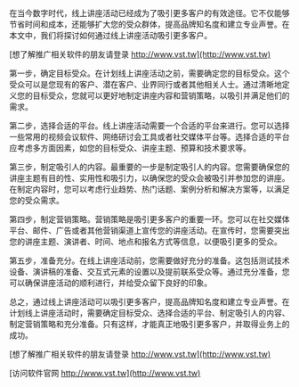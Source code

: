 在当今数字时代，线上讲座活动已经成为了吸引更多客户的有效途径。它不仅能够节省时间和成本，还能够扩大您的受众群体，提高品牌知名度和建立专业声誉。在本文中，我们将探讨如何通过线上讲座活动吸引更多客户。

[想了解推广相关软件的朋友请登录 http://www.vst.tw](http://www.vst.tw)

第一步，确定目标受众。在计划线上讲座活动之前，需要确定您的目标受众。这个受众可以是您现有的客户、潜在客户、业界同行或者其他相关人士。通过清晰地定义您的目标受众，您就可以更好地制定讲座内容和营销策略，以吸引并满足他们的需求。

第二步，选择合适的平台。线上讲座活动需要一个合适的平台来进行。您可以选择一些常用的视频会议软件、网络研讨会工具或者社交媒体平台等。选择合适的平台应考虑多方面因素，如您的目标受众、讲座主题、预算和技术要求等。

第三步，制定吸引人的内容。最重要的一步是制定吸引人的内容。您需要确保您的讲座主题有目的性、实用性和吸引力，以确保您的受众会被吸引并参加您的讲座。在制定内容时，您可以考虑行业趋势、热门话题、案例分析和解决方案等，以满足您的受众需求。

第四步，制定营销策略。营销策略是吸引更多客户的重要一环。您可以在社交媒体平台、邮件、广告或者其他营销渠道上宣传您的讲座活动。在宣传时，您需要突出您的讲座主题、演讲者、时间、地点和报名方式等信息，以便吸引更多的受众。

第五步，准备充分。在线上讲座活动前，您需要做好充分的准备。这包括测试技术设备、演讲稿的准备、交互式元素的设置以及提前联系受众等。通过充分准备，您可以确保讲座活动的顺利进行，并给受众留下良好的印象。

总之，通过线上讲座活动可以吸引更多客户，提高品牌知名度和建立专业声誉。在计划线上讲座活动时，需要确定目标受众、选择合适的平台、制定吸引人的内容、制定营销策略和充分准备。只有这样，才能真正地吸引更多客户，并取得业务上的成功。

[想了解推广相关软件的朋友请登录 http://www.vst.tw](http://www.vst.tw)


[访问软件官网 http://www.vst.tw](http://www.vst.tw)
